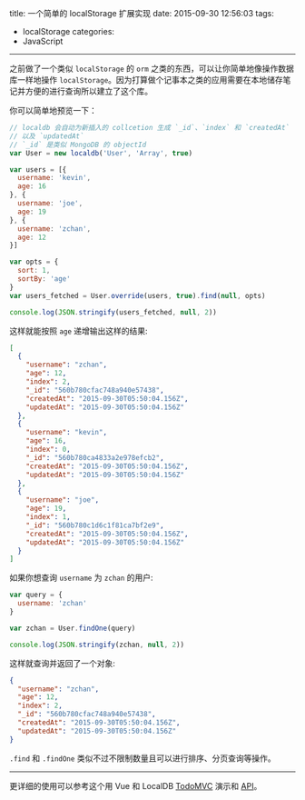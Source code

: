 title: 一个简单的 localStorage 扩展实现
date: 2015-09-30 12:56:03
tags: 
- localStorage
categories:
- JavaScript
---
之前做了一个类似 `localStorage` 的 `orm` 之类的东西，可以让你简单地像操作数据库一样地操作 `localStorage`。因为打算做个记事本之类的应用需要在本地储存笔记并方便的进行查询所以建立了这个库。

你可以简单地预览一下：

```javascript
// localdb 会自动为新插入的 collcetion 生成 `_id`、`index` 和 `createdAt` 
// 以及 `updatedAt`
// `_id` 是类似 MongoDB 的 objectId
var User = new localdb('User', 'Array', true)

var users = [{
  username: 'kevin',
  age: 16
}, {
  username: 'joe',
  age: 19
}, {
  username: 'zchan',
  age: 12
}]

var opts = {
  sort: 1,
  sortBy: 'age'
}
var users_fetched = User.override(users, true).find(null, opts)

console.log(JSON.stringify(users_fetched, null, 2))
```

这样就能按照 `age` 递增输出这样的结果:

```json
[
  {
    "username": "zchan",
    "age": 12,
    "index": 2,
    "_id": "560b780cfac748a940e57438",
    "createdAt": "2015-09-30T05:50:04.156Z",
    "updatedAt": "2015-09-30T05:50:04.156Z"
  },
  {
    "username": "kevin",
    "age": 16,
    "index": 0,
    "_id": "560b780ca4833a2e978efcb2",
    "createdAt": "2015-09-30T05:50:04.156Z",
    "updatedAt": "2015-09-30T05:50:04.156Z"
  },
  {
    "username": "joe",
    "age": 19,
    "index": 1,
    "_id": "560b780c1d6c1f81ca7bf2e9",
    "createdAt": "2015-09-30T05:50:04.156Z",
    "updatedAt": "2015-09-30T05:50:04.156Z"
  }
]
```

如果你想查询 `username` 为 `zchan` 的用户:

```javascript
var query = {
  username: 'zchan'
}

var zchan = User.findOne(query)

console.log(JSON.stringify(zchan, null, 2))
```

这样就查询并返回了一个对象:

```json
{
  "username": "zchan",
  "age": 12,
  "index": 2,
  "_id": "560b780cfac748a940e57438",
  "createdAt": "2015-09-30T05:50:04.156Z",
  "updatedAt": "2015-09-30T05:50:04.156Z"
}
```

`.find` 和 `.findOne` 类似不过不限制数量且可以进行排序、分页查询等操作。

---

更详细的使用可以参考这个用 Vue 和 LocalDB [TodoMVC](http://output.jsbin.com/titeve) 演示和 [API](https://egoist.github.io/localdb/)。

